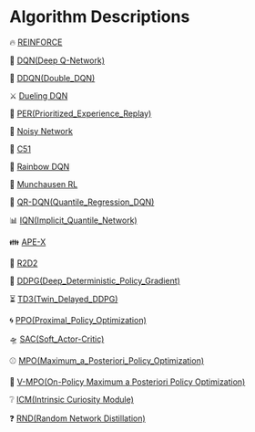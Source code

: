 # Algorithm Descriptions

:fire: [REINFORCE](./Algorithm_Descriptions/REINFORCE.pdf)

:seedling: [DQN(Deep Q-Network)](./Algorithm_Descriptions/DQN.pdf)

:flight_departure: [DDQN(Double_DQN)](./Algorithm_Descriptions/DDQN.pdf)

:crossed_swords: [Dueling DQN](./Algorithm_Descriptions/Dueling_DQN.pdf)

:medal_sports: [PER(Prioritized_Experience_Replay)](./Algorithm_Descriptions/PER.pdf)

:ocean: [Noisy Network](./Algorithm_Descriptions/Noisy_Network.pdf)

:slot_machine: [C51](./Algorithm_Descriptions/C51.pdf)

:rainbow: [Rainbow DQN](./Algorithm_Descriptions/Rainbow_DQN.pdf)

:vampire: [Munchausen RL](./Algorithm_Descriptions/Munchausen-RL.pdf)

:game_die: [QR-DQN(Quantile_Regression_DQN)](./Algorithm_Descriptions/QR-DQN.pdf)

:bar_chart: [IQN(Implicit_Quantile_Network)](./Algorithm_Descriptions/IQN.pdf)

:family: [APE-X](./Algorithm_Descriptions/APE-X.pdf)

:robot: [R2D2](./Algorithm_Descriptions/R2D2.pdf)

:palm_tree: [DDPG(Deep_Deterministic_Policy_Gradient)](./Algorithm_Descriptions/DDPG.pdf)

:hourglass_flowing_sand: [TD3(Twin_Delayed_DDPG)](./Algorithm_Descriptions/TD3.pdf)

:cyclone: [PPO(Proximal_Policy_Optimization)](./Algorithm_Descriptions/PPO.pdf)

:flying_saucer:	[SAC(Soft_Actor-Critic)](./Algorithm_Descriptions/SAC.pdf)

:baseball: [MPO(Maximum_a_Posteriori_Policy_Optimization)](./Algorithm_Descriptions/MPO.pdf)

:softball: [V-MPO(On-Policy Maximum a Posteriori Policy Optimization)](./Algorithm_Descriptions/V-MPO.pdf)

:grey_question: [ICM(Intrinsic Curiosity Module)](./Algorithm_Descriptions/ICM.pdf)

:question: [RND(Random Network Distillation)](./Algorithm_Descriptions/RND.pdf)